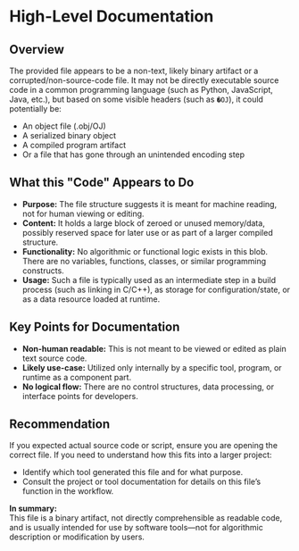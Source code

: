 # High-Level Documentation

## Overview

The provided file appears to be a non-text, likely binary artifact or a corrupted/non-source-code file. It may not be directly executable source code in a common programming language (such as Python, JavaScript, Java, etc.), but based on some visible headers (such as `�OJ`), it could potentially be:

- An object file (.obj/OJ)
- A serialized binary object
- A compiled program artifact
- Or a file that has gone through an unintended encoding step

## What this "Code" Appears to Do

- **Purpose:** The file structure suggests it is meant for machine reading, not for human viewing or editing.
- **Content:** It holds a large block of zeroed or unused memory/data, possibly reserved space for later use or as part of a larger compiled structure.
- **Functionality:** No algorithmic or functional logic exists in this blob. There are no variables, functions, classes, or similar programming constructs.
- **Usage:** Such a file is typically used as an intermediate step in a build process (such as linking in C/C++), as storage for configuration/state, or as a data resource loaded at runtime.

## Key Points for Documentation

- **Non-human readable:** This is not meant to be viewed or edited as plain text source code.
- **Likely use-case:** Utilized only internally by a specific tool, program, or runtime as a component part.
- **No logical flow:** There are no control structures, data processing, or interface points for developers.

## Recommendation

If you expected actual source code or script, ensure you are opening the correct file. If you need to understand how this fits into a larger project:
- Identify which tool generated this file and for what purpose.
- Consult the project or tool documentation for details on this file’s function in the workflow.

**In summary:**  
This file is a binary artifact, not directly comprehensible as readable code, and is usually intended for use by software tools—not for algorithmic description or modification by users.
